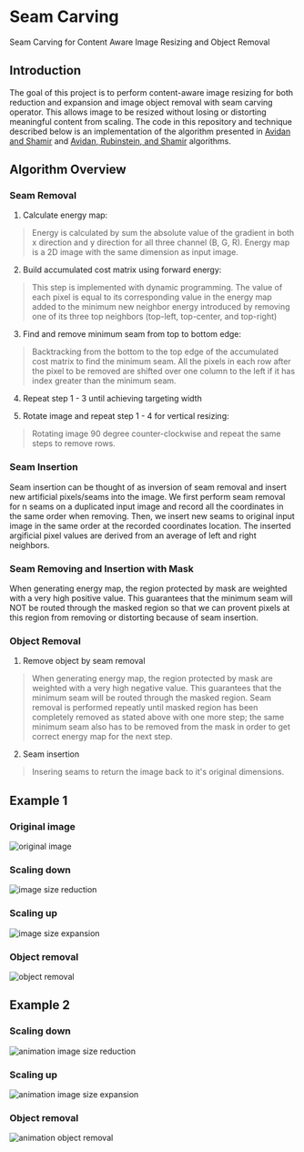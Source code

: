 # Seam Carving
Seam Carving for Content Aware Image Resizing and Object Removal

## Introduction
The goal of this project is to perform content-aware image resizing for both reduction and expansion and image object removal with seam carving operator. This allows image to be resized without losing or distorting meaningful content from scaling. The code in this repository and technique described below is an implementation of the algorithm presented in [Avidan and Shamir](http://graphics.cs.cmu.edu/courses/15-463/2007_fall/hw/proj2/imret.pdf) and [Avidan, Rubinstein, and Shamir](http://www.merl.com/publications/docs/TR2008-064.pdf) algorithms.

## Algorithm Overview
### Seam Removal
1. Calculate energy map: 
>Energy is calculated by sum the absolute value of the gradient in both x direction and y direction for all three channel (B, G, R). Energy map is a 2D image with the same dimension as input image.

2. Build accumulated cost matrix using forward energy: 
>This step is implemented with dynamic programming. The value of each pixel is equal to its corresponding value in the energy map added to the minimum new neighbor energy introduced by removing one of its three top neighbors (top-left, top-center, and top-right)

3. Find and remove minimum seam from top to bottom edge: 
>Backtracking from the bottom to the top edge of the accumulated cost matrix to find the minimum seam. All the pixels in each row after the pixel to be removed are shifted over one column to the left if it has index greater than the minimum seam.

4. Repeat step 1 - 3 until achieving targeting width 

5. Rotate image and repeat step 1 - 4 for vertical resizing: 
>Rotating image 90 degree counter-clockwise and repeat the same steps to remove rows.

### Seam Insertion
Seam insertion can be thought of as inversion of seam removal and insert new artificial pixels/seams into the image. We first perform seam removal for n seams on a duplicated input image and record all the coordinates in the same order when removing. Then, we insert new seams to original input image in the same order at the recorded coordinates location. The inserted argificial pixel values are derived from an average of left and right neighbors.

### Seam Removing and Insertion with Mask
When generating energy map, the region protected by mask are weighted with a very high positive value. This guarantees that the minimum seam will NOT be routed through the masked region so that we can provent pixels at this region from removing or distorting because of seam insertion.

### Object Removal
1. Remove object by seam removal
>When generating energy map, the region protected by mask are weighted with a very high negative value. This guarantees that the minimum seam will be routed through the masked region. Seam removal is performed repeatly until masked region has been completely removed as stated above with one more step; the same minimum seam also has to be removed from the mask in order to get correct energy map for the next step.

2. Seam insertion
>Insering seams to return the image back to it's original dimensions. 

## Example 1
### Original image
![original image](https://github.com/vivianhylee/seam-carving/raw/master/example/image6.jpg)

### Scaling down
![image size reduction](https://github.com/vivianhylee/seam-carving/raw/master/example/image20_result.png)

### Scaling up 
![image size expansion](https://github.com/vivianhylee/seam-carving/raw/master/example/image17_result.png)

### Object removal
![object removal](https://github.com/vivianhylee/seam-carving/raw/master/example/image22_result.png)

## Example 2
### Scaling down
![animation image size reduction](https://github.com/vivianhylee/seam-carving/raw/master/example/image05_video.gif)

### Scaling up 
![animation image size expansion](https://github.com/vivianhylee/seam-carving/raw/master/example/image7_video.gif)

### Object removal
![animation object removal](https://github.com/vivianhylee/seam-carving/raw/master/example/image11_video.gif)
